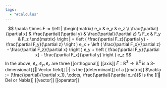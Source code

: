 ```yaml
---
tags:
  - "#calculus"
---
```

$$
\nabla \times F := 
\left |
\begin{matrix}
e_x & e_y & e_z \\
\frac{\partial}{\partial x} & \frac{\partial}{\partial y} & \frac{\partial}{\partial z} \\
F_x & F_y & F_z
\end{matrix}
\right |
=  \left ( \frac{\partial F_z}{\partial y} - \frac{\partial F_y}{\partial z} \right ) e_x + \left ( \frac{\partial F_x}{\partial z} - \frac{\partial F_z}{\partial x} \right ) e_y + \left ( \frac{\partial F_y}{\partial x} - \frac{\partial F_x}{\partial y} \right ) e_z
$$
In the above,
$e_x, e_y, e_z$ are three [[orthogonal]] [[axis]]
$F : \mathbb{R}^3 \rightarrow \mathbb{R}^3$ is a 3-dimensional [[📘 Vector field]]
$| \cdot |$ is the [[determinant]] of a [[matrix]]
$\nabla := (\frac{\partial}{\partial x_1}, \cdots, \frac{\partial}{\partial x_n})$ is the [[📘 Del or Nabla]] [[vector]] [[operator]]
